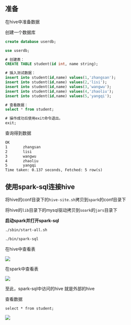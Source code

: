## 准备

在hive中准备数据

创建一个数据库

```sql
create database userdb;

use userdb;

# 创建表：
CREATE TABLE student(id int, name string);

# 插入测试数据：
insert into student(id,name) values(1,'zhangsan');
insert into student(id,name) values(2,'lisi');
insert into student(id,name) values(3,'wangwu');
insert into student(id,name) values(4,'zhaoliu');
insert into student(id,name) values(5,'yangqi');

# 查看数据：
select * from student;

# 操作成功后使用exit命令退出。
exit;
```

查询得到数据

```txt
OK
1       zhangsan
2       lisi
3       wangwu
4       zhaoliu
5       yangqi
Time taken: 0.137 seconds, Fetched: 5 row(s)
```

## 使用spark-sql连接hive

将hive的conf目录下的`hive-site.sh`拷贝到`spark`的conf目录下

将hive的`lib`目录下的mysql驱动拷贝到`soark`的`jars`目录下

**启动spark并打开spark-sql**

```sh
./sbin/start-all.sh

./bin/spark-sql
```

在hive中查看表

![](../../../../markdown_img/Pasted%20image%2020221010152859.png)

在spark中查看表

![](../../../../markdown_img/Pasted%20image%2020221010152845.png)

至此，spark-sql中访问的hive 就是外部的hive

查看数据

```spark-sql
select * from student;
```

![](../../../../markdown_img/Pasted%20image%2020221010153018.png)